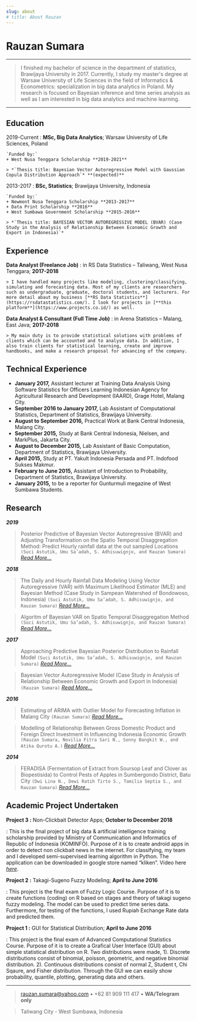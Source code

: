 ```yaml
---
slug: about
# title: About Rauzan
---
```


Rauzan Sumara
=============

----

>  I finished my bachelor of science in the department of statistics, Brawijaya University in 2017. Currently, I study my master's degree at Warsaw University of Life Sciences in the field of Informatics & Econometrics: specialization in big data analytics in Poland. My research is focused on Bayesian inference and time series analysis as well as I am interested in big data analytics and machine learning.

----

Education
---------

2019-Current
:   **MSc, Big Data Analytics**; Warsaw University of Life Sciences, Poland

    `Funded by:`
    + West Nusa Tenggara Scholarship **2019-2021**
    
    > *`Thesis title: Bayesian Vector Autoregressive Model with Gaussian Copula Distribution Approach`* **(expected)**

2013-2017
:   **BSc, Statistics**; Brawijaya University, Indonesia
    
    `Funded by:`
    + Newmont Nusa Tenggara Scholarship **2013-2017**
    + Data Print Scholarship **2016**
    + West Sumbawa Government Scholarship **2015-2016**

    > *`Thesis title: BAYESIAN VECTOR AUTOREGRESSIVE MODEL (BVAR) (Case Study in the Analysis of Relationship Between Economic Growth and Export in Indonesia)`*


Experience
----------

**Data Analyst (Freelance Job)**
:   in RS Data Statistics – Taliwang, West Nusa Tenggara; **2017-2018**

    > I have handled many projects like modeling, clustering/classifying, simulating and forecasting data. Most of my clients are researchers such as undergraduate, graduate, doctoral students, and lecturers. For more detail abaut my business [**RS Data Statistics**](https://rsdatastatistics.com/). I look for projects in [**this platform**](https://www.projects.co.id/) as well.


**Data Analyst & Consultant (Full Time Job)**
:   in Arena Statistics – Malang, East Java; **2017-2018**

    > My main duty is to provide statistical solutions with problems of clients which can be accounted and to analyse data. In addition, I also train clients for statistical learning, create and improve handbooks, and make a research proposal for advancing of the company.


Technical Experience
--------------------

+ **January 2017,** Assistant lecturer at Training Data Analysis Using Software Statistics for Officers Learning Indonesian Agency for Agricultural Research and Development (IAARD), Grage Hotel, Malang City.
+ **September 2016 to January 2017,** Lab Assistant of Computational Statistics, Department of Statistics, Brawijaya University.
+ **August to September 2016,** Practical Work at Bank Central Indonesia, Malang City.
+ **September 2015,** Study at Bank Central Indonesia, Nielsen, and MarkPlus, Jakarta City.
+ **August to December 2015,** Lab Assistant of Basic Computation, Department of Statistics, Brawijaya University.
+ **April 2015,** Study at PT. Yakult Indonesia Persada and PT. Indofood Sukses Makmur.
+ **February to June 2015,** Assistant of Introduction to Probability, Department of Statistics, Brawijaya University.
+ **January 2015,** to be a reporter for Gunturmuli megazine of West Sumbawa Students.  
  

Research
--------

***2019***

> Posterior Predictive of Bayesian Vector Autoregressive (BVAR) and Adjusting Transformation on the Spatio Temporal Disaggregation Method: Predict Hourly rainfall data at the out sampled Locations
  `(Suci Astutik, Umu Sa’adah, S. Adhisuwignjo, and Rauzan Sumara)`
[*Read More…*](https://www.researchgate.net/publication/337818989_Posterior_Predictive_of_Bayesian_Vector_Autoregressive_BVAR_and_Adjusting_Transformation_on_the_Spatio_Temporal_Disaggregation_Method_Predict_Hourly_rainfall_data_at_the_out_sampled_Locations)


***2018***

> The Daily and Hourly Rainfall Data Modeling Using Vector Autoregressive (VAR) with Maximum Likelihood Estimator (MLE) and Bayesian Method (Case Study in Sampean Watershed of Bondowoso, Indonesia)
  `(Suci Astutik, Umu Sa’adah, S. Adhisuwignjo, and Rauzan Sumara)`
[*Read More…*](https://www.researchgate.net/publication/328338180_The_Daily_and_Hourly_Rainfall_Data_Modeling_Using_Vector_Autoregressive_VAR_with_Maximum_Likelihood_Estimator_MLE_and_Bayesian_Method_Case_Study_in_Sampean_Watershed_of_Bondowoso_Indonesia)

> Algoritm of Bayesian VAR on Spatio Temporal Disaggregation Method
  `(Suci Astutik, Umu Sa’adah, S. Adhisuwignjo, and Rauzan Sumara)`
[*Read More…*](https://www.researchgate.net/publication/338174838_Algorithm_of_Bayesian_VAR_on_Spatio_Temporal_Disaggregation_Method)


***2017***

> Approaching Predictive Bayesian Posterior Distribution to Rainfall Model
  `(Suci Astutik, Umu Sa’adah, S. Adhisuwignjo, and Rauzan Sumara)`
[*Read More…*](https://www.researchgate.net/publication/338178757_Pendekatan_Distribusi_Predictive_Posterior_Bayesian_pada_Model_Curah_Hujan)

> Bayesian Vector Autoregressive Model (Case Study in Analysis of Relationship Between Economic Growth and Export in Indonesia)
  `(Rauzan Sumara)`
[*Read More…*](https://www.researchgate.net/publication/337486064_MODEL_BAYESIAN_VECTOR_AUTOREGRESSIVE_BVAR_Studi_Kasus_Analisis_Hubungan_Antara_Pertumbuhan_Ekonomi_dan_Ekspor_Indonesia)


***2016***

> Estimating of ARIMA with Outlier Model for Forecasting Inflation in Malang City
  `(Rauzan Sumara)`
[*Read More…*](https://www.researchgate.net/publication/337486079_Laporan_Praktik_Kerja_Lapang_Pembentukan_Model_ARIMA_dengan_Outlier_dalam_Meramalkan_Inflasi_Month_to_Month_Kota_Malang)

> Modelling of Relationship Between Gross Domestic Product and Foreign Direct Investment in Influencing Indonesia Economic Growth
  `(Rauzan Sumara, Novilia Fitra Sari N., Sonny Bangkit W., and Atika Qurotu A.)`
[*Read More…*](https://www.researchgate.net/publication/337498933_PKM-AI_Memodelkan_Hubungan_Antara_Gross_Domestic_Product_GDP_dan_Foreign_Direct_Investment_FDI_Serta_Pengaruh_Faktor_Lain_dalam_Mempengaruhi_Pertumbuhan_Ekonomi_Indonesia)


***2014***

> FERADISA (Fermentation of Extract from Soursop Leaf and Clover as Biopestisida) to Control Pests of Apples in Sumbergondo District, Batu City
  `(Dwi Lina N., Dewi Ratih Tirto S., Tamilia Septia S., and Rauzan Sumara)`
[*Read More…*](https://www.researchgate.net/profile/Rauzan_Sumara)


Academic Project Undertaken
---------------------------

**Project 3 :** Non-Clickbait Detector Apps; **October to December 2018**

: This is the final project of big data & artificial intelligence training scholarship provided by Ministry of Communication and Informatics of Republic of Indonesia (KOMINFO). Purpose of it is to create android apps in order to detect non clickbait news in the internet. For classifying, my team and I developed semi-supervised learning algorithm in Python. The application can be downloaded in google store named “kliken”. Video here [*here*](https://youtu.be/EPvXapaZoAk).


**Project 2 :** Takagi-Sugeno Fuzzy Modeling; **April to June 2016**

: This project is the final exam of Fuzzy Logic Course. Purpose of it is to create functions (coding) on R based on stages and theory of takagi sugeno fuzzy modeling. The model can be used to predict time series data. Furthermore, for testing of the functions, I used Rupiah Exchange Rate data and predicted them.


**Project 1 :** GUI for Statistical Distribution; **April to June 2016**

: This project is the final exam of Advanced Computational Statistics Course. Purpose of it is to create a Grafical User Interface (GUI) about simple statistical distribution on R. Two distributions were made, 1). Discrete distributions consist of binomial, poisson, geometric, and negative binomial distribution. 2). Continuous distributions consist of normal Z, Student t, Chi Sqaure, and Fisher distribution. Through the GUI we can easily show probability, quantile, plotting, generating data and others.

----

> <rauzan.sumara@yahoo.com> • +62 81 909 111 417 • **WA/Telegram only**

> Taliwang City - West Sumbawa, Indonesia

